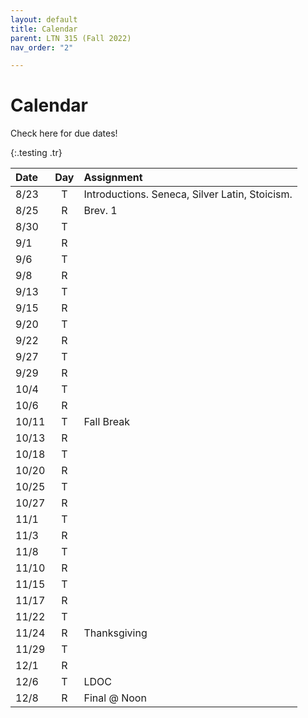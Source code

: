 ```yaml
---
layout: default
title: Calendar
parent: LTN 315 (Fall 2022)
nav_order: "2"

---
```

# Calendar

Check here for due dates!

{:.testing .tr}

| Date | Day | Assignment |
| :--- | :---: | :--- |
| 8/23 | T | Introductions. Seneca, Silver Latin, Stoicism. |
| 8/25 | R | Brev. 1 |
| 8/30 | T |  |
| 9/1 | R |  |
| 9/6 | T |  |
| 9/8 | R |  |
| 9/13 | T |  |
| 9/15 | R |  |
| 9/20 | T |  |
| 9/22 | R |  |
| 9/27 | T |  |
| 9/29 | R |  |
| 10/4 | T |  |
| 10/6 | R |  |
| 10/11 | T | Fall Break |
| 10/13 | R |  |
| 10/18 | T |  |
| 10/20 | R |  |
| 10/25 | T |  |
| 10/27 | R |  |
| 11/1 | T |  |
| 11/3 | R |  |
| 11/8 | T |  |
| 11/10 | R |  |
| 11/15 | T |  |
| 11/17 | R |  |
| 11/22 | T |  |
| 11/24 | R | Thanksgiving |
| 11/29 | T |  |
| 12/1 | R |  |
| 12/6 | T | LDOC |
| 12/8 | R | Final @ Noon |
